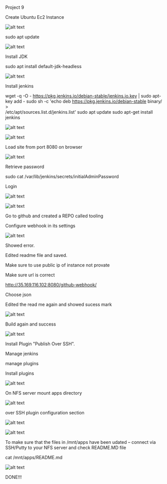 Project 9

Create Ubuntu Ec2 Instance

![alt text](./instance.png)

sudo apt update

![alt text](./update.png)

Install JDK

sudo apt install default-jdk-headless

![alt text](./jenkins.png)

Install jenkins

wget -q -O - https://pkg.jenkins.io/debian-stable/jenkins.io.key | sudo apt-key add -
sudo sh -c 'echo deb https://pkg.jenkins.io/debian-stable binary/ > \
    /etc/apt/sources.list.d/jenkins.list'
sudo apt update
sudo apt-get install jenkins

![alt text](./jenkins2.png)

![alt text](./jj.png)

Load site from port 8080 on browser

![alt text](./8080.png)

Retrieve password

sudo cat /var/lib/jenkins/secrets/initialAdminPassword

Login

![alt text](./jk.png)

![alt text](./jh.png)

Go to github and created a REPO called tooling

Configure webhook in its settings

![alt text](./hook.png)

Showed error.

Edited readme file and saved.

Make sure to use public ip of instance not provate

Make sure url is correct

http://35.169.116.102:8080/github-webhook/

Choose json

Edited the read me again and showed sucess mark

![alt text](./webhook.png)

Build again and success

![alt text](./hooker.png)

Install Plugin "Publish Over SSH".

Manage jenkins

manage plugins

Install plugins

![alt text](./overssh.png)

On NFS server mount apps directory

![alt text](./mount.png)

over SSH plugin configuration section

![alt text](./key.png)


![alt text](./key2.png)


To make sure that the files in /mnt/apps have been udated – connect via SSH/Putty to your NFS server and check README.MD file

cat /mnt/apps/README.md

![alt text](./last.png)

DONE!!!